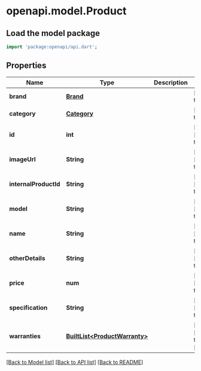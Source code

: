 # openapi.model.Product

## Load the model package
```dart
import 'package:openapi/api.dart';
```

## Properties
Name | Type | Description | Notes
------------ | ------------- | ------------- | -------------
**brand** | [**Brand**](Brand.md) |  | [default to null]
**category** | [**Category**](Category.md) |  | [default to null]
**id** | **int** |  | [optional] [default to null]
**imageUrl** | **String** |  | [optional] [default to null]
**internalProductId** | **String** |  | [optional] [default to null]
**model** | **String** |  | [optional] [default to null]
**name** | **String** |  | [optional] [default to null]
**otherDetails** | **String** |  | [optional] [default to null]
**price** | **num** |  | [optional] [default to null]
**specification** | **String** |  | [optional] [default to null]
**warranties** | [**BuiltList&lt;ProductWarranty&gt;**](ProductWarranty.md) |  | [optional] [default to const []]

[[Back to Model list]](../README.md#documentation-for-models) [[Back to API list]](../README.md#documentation-for-api-endpoints) [[Back to README]](../README.md)


